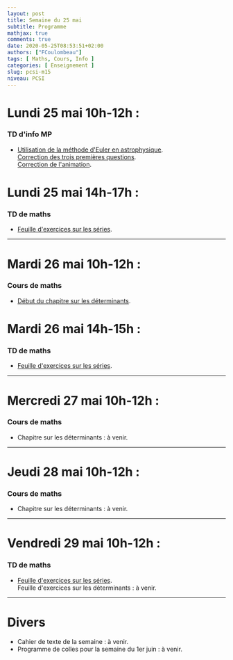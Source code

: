 ```yaml
---
layout: post
title: Semaine du 25 mai
subtitle: Programme
mathjax: true
comments: true
date: 2020-05-25T08:53:51+02:00
authors: ["FCoulombeau"]
tags: [ Maths, Cours, Info ]
categories: [ Enseignement ]
slug: pcsi-m15
niveau: PCSI
---
```


# Lundi 25 mai 10h-12h :
### TD d'info MP
- [Utilisation de la méthode d'Euler en astrophysique](https://fcoulombeau.github.io/cours/MP-Euler.pdf).  
  [Correction des trois premières questions](https://fcoulombeau.github.io/cours/EulerAstroFinal.py).  
  [Correction de l'animation](https://fcoulombeau.github.io/cours/EulerAstroAnimation.py).

# Lundi 25 mai 14h-17h :
### TD de maths
- [Feuille d'exercices sur les séries](https://fcoulombeau.github.io/cours/PCSI-Exo-15052020.pdf).

---

# Mardi 26 mai 10h-12h :
### Cours de maths
- [Début du chapitre sur les déterminants](https://fcoulombeau.github.io/cours/PCSI-Cours-26052020.pdf).

# Mardi 26 mai 14h-15h :
### TD de maths
- [Feuille d'exercices sur les séries](https://fcoulombeau.github.io/cours/PCSI-Exo-15052020.pdf).

---

# Mercredi 27 mai 10h-12h : 
### Cours de maths

- Chapitre sur les déterminants : à venir.

---

# Jeudi 28 mai 10h-12h : 
### Cours de maths

- Chapitre sur les déterminants : à venir.

---

# Vendredi 29 mai 10h-12h : 
### TD de maths

- [Feuille d'exercices sur les séries](https://fcoulombeau.github.io/cours/PCSI-Exo-15052020.pdf).  
  Feuille d'exercices sur les déterminants : à venir.

---

# Divers

- Cahier de texte de la semaine : à venir.
- Programme de colles pour la semaine du 1er juin : à venir.